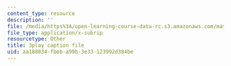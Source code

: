 ```yaml
---
content_type: resource
description: ''
file: /media/https%3A/open-learning-course-data-rc.s3.amazonaws.com/mas-s62-cryptocurrency-engineering-and-design-spring-2018/aa188834fbeba99b3e33123992d384be_mBdrvfytLDQ.srt
file_type: application/x-subrip
resourcetype: Other
title: 3play caption file
uid: aa188834-fbeb-a99b-3e33-123992d384be
---
```

